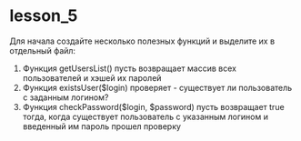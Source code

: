 # lesson_5

Для начала создайте несколько полезных функций и выделите их в отдельный файл:
1. Функция getUsersList() пусть возвращает массив всех пользователей и хэшей их паролей
2. Функция existsUser($login) проверяет - существует ли пользователь с заданным логином?
3. Функция сheckPassword($login, $password) пусть возвращает true тогда, когда существует пользователь с указанным логином и введенный им пароль прошел проверку